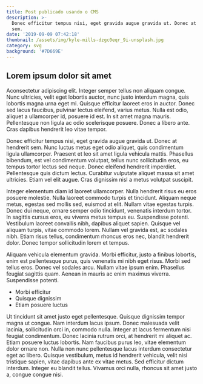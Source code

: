 ```yaml
---
title: Post publicado usando o CMS
description: >-
  Donec efficitur tempus nisi, eget gravida augue gravida ut. Donec at hendrerit
  sem.
date: '2019-09-09 07:42:18'
thumbnail: /assets/img/kyle-mills-dzgc0eqr_9i-unsplash.jpg
category: svg
background: '#7D669E'
---
```

## Lorem ipsum dolor sit amet 

Aconsectetur adipiscing elit. Integer semper tellus non aliquam congue. Nunc ultricies, velit eget lobortis auctor, nunc justo interdum magna, quis lobortis magna urna eget mi. Quisque efficitur laoreet eros in auctor. Donec sed lacus faucibus, pulvinar lectus eleifend, varius metus. Nulla est odio, aliquet a ullamcorper id, posuere id est. In sit amet magna mauris. Pellentesque non ligula ac odio scelerisque posuere. Donec a libero ante. Cras dapibus hendrerit leo vitae tempor.

Donec efficitur tempus nisi, eget gravida augue gravida ut. Donec at hendrerit sem. Nunc luctus metus eget odio aliquet, quis condimentum ligula ullamcorper. Praesent et leo sit amet ligula vehicula mattis. Phasellus bibendum, est vel condimentum volutpat, tellus nunc sollicitudin eros, eu tempus tortor lectus sed neque. Donec eleifend hendrerit imperdiet. Pellentesque quis dictum lectus. Curabitur vulputate aliquet massa sit amet ultricies. Etiam vel elit augue. Cras dignissim nisl a metus volutpat suscipit.

Integer elementum diam id laoreet ullamcorper. Nulla hendrerit risus eu eros posuere molestie. Nulla laoreet commodo turpis et tincidunt. Aliquam neque metus, egestas sed mollis sed, euismod at elit. Nullam vitae egestas turpis. Donec dui neque, ornare semper odio tincidunt, venenatis interdum tortor. In sagittis cursus eros, eu viverra metus tempus eu. Suspendisse potenti. Vestibulum laoreet convallis nibh, dapibus aliquet sapien. Quisque vel aliquam turpis, vitae commodo lorem. Nullam vel gravida est, ac sodales nibh. Etiam risus tellus, condimentum rhoncus eros nec, blandit hendrerit dolor. Donec tempor sollicitudin lorem et tempus.

Aliquam vehicula elementum gravida. Morbi efficitur, justo a finibus lobortis, enim est pellentesque purus, quis venenatis mi nibh eget risus. Morbi sed tellus eros. Donec vel sodales arcu. Nullam vitae ipsum enim. Phasellus feugiat sagittis quam. Aenean in mauris ac enim maximus viverra. Suspendisse potenti.

- Morbi efficitur
- Quisque dignissim
- Etiam posuere luctus

Ut tincidunt sit amet justo eget pellentesque. Quisque dignissim tempor magna ut congue. Nam interdum lacus ipsum. Donec malesuada velit lacinia, sollicitudin orci in, commodo nulla. Integer at lacus fermentum nisi feugiat condimentum. Donec lacinia rutrum orci, at hendrerit mi aliquet ac. Etiam posuere luctus lobortis. Nam faucibus purus leo, vitae elementum dolor ornare non. Nulla non nunc pellentesque lacus interdum consectetur eget ac libero. Quisque vestibulum, metus id hendrerit vehicula, velit nisi tristique sapien, vitae dapibus ante ex vitae metus. Sed efficitur dictum interdum. Integer eu blandit tellus. Vivamus orci nulla, rhoncus sit amet justo a, congue congue nisi.
